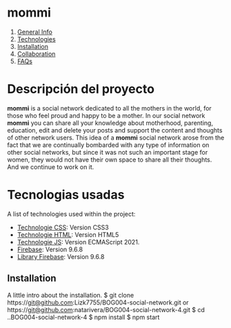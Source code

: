 # mommi

1. [General Info](#general-info)
2. [Technologies](#technologies)
3. [Installation](#installation)
4. [Collaboration](#collaboration)
5. [FAQs](#faqs)

# Descripción del proyecto

**mommi** is a social network dedicated to all the mothers  in the world, for those who feel proud and happy to be a mother. In our social network **mommi** you can share all your knowledge about motherhood, parenting, education, edit and delete your posts and support the content and thoughts of other network users. This idea of a **mommi**  social network arose from the fact that we are continually bombarded with any type of information  on other social networks, but since it was not such an important stage for women, they would not have their own space to share all their thoughts. And we continue to work on it.

# Tecnologias usadas 

A list of technologies used within the project:
* [Technologie CSS](https://developer.mozilla.org/en-US/docs/Web/CSS): Version CSS3
* [Technologie HTML](https://developer.mozilla.org/es/docs/Glossary/HTML5): Version HTML5
* [Technologie JS](https://es.wikipedia.org/wiki/ECMAScript): Version  ECMAScript 2021.
* [Firebase](https://firebase.google.com/): Version 9.6.8
* [Library Firebase](https://firebase.google.com/docs/firestore): Version 9.6.8

## Installation

A little intro about the installation. 
$ git clone  https://git@github.com:Lizk7755/BOG004-social-network.git or https://git@github.com:natarivera/BOG004-social-network-4.git
$ cd ..BOG004-social-network-4
$ npm install
$ npm start
